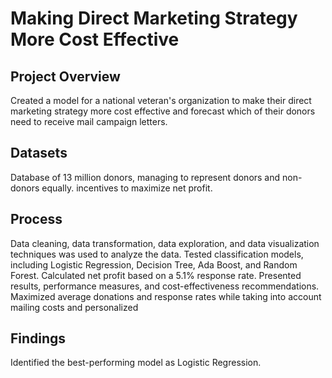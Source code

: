 # Making Direct Marketing Strategy More Cost Effective
## Project Overview
Created a model for a national veteran's organization to make their direct marketing strategy more cost effective and forecast which of their donors need to receive mail campaign letters. 
## Datasets
Database of 13 million donors, managing to represent donors and non- donors equally. 
incentives to maximize net profit.
## Process
Data cleaning, data transformation, data exploration, and data visualization techniques was used to analyze the data.
Tested classification models, including Logistic Regression, Decision Tree, Ada Boost, and Random Forest. 
Calculated net profit based on a 5.1% response rate. Presented results, performance measures, and cost-effectiveness recommendations.
Maximized average donations and response rates while taking into account mailing costs and personalized
## Findings
Identified the best-performing model as Logistic Regression.


